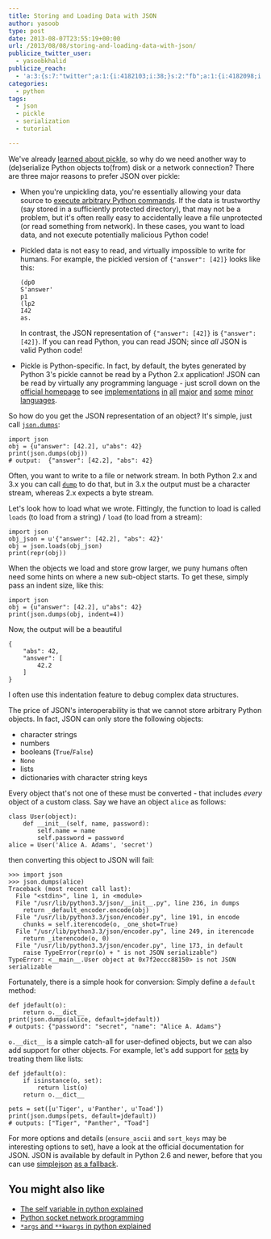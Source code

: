 ```yaml
---
title: Storing and Loading Data with JSON
author: yasoob
type: post
date: 2013-08-07T23:55:19+00:00
url: /2013/08/08/storing-and-loading-data-with-json/
publicize_twitter_user:
  - yasoobkhalid
publicize_reach:
  - 'a:3:{s:7:"twitter";a:1:{i:4182103;i:38;}s:2:"fb";a:1:{i:4182098;i:18;}s:2:"wp";a:1:{i:0;i:28;}}'
categories:
  - python
tags:
  - json
  - pickle
  - serialization
  - tutorial

---
```


We've already [learned about pickle][1], so why do we need another way to (de)serialize Python objects to(from) disk or a network connection? There are three major reasons to prefer JSON over pickle:

- When you're unpickling data, you're essentially allowing your data source to [execute arbitrary Python commands][2]. If the data is trustworthy (say stored in a sufficiently protected directory), that may not be a problem, but it's often really easy to accidentally leave a file unprotected (or read something from network). In these cases, you want to load data, and not execute potentially malicious Python code!
- Pickled data is not easy to read, and virtually impossible to write for humans. For example, the pickled version of `{"answer": [42]}` looks like this: 

  ```
  (dp0
  S'answer'
  p1
  (lp2
  I42
  as.
  ```

  In contrast, the JSON representation of `{"answer": [42]}` is `{"answer": [42]}`. If you can read Python, you can read JSON; since _all_ JSON is valid Python code!

- Pickle is Python-specific. In fact, by default, the bytes generated by Python 3's pickle cannot be read by a Python 2.x application! JSON can be read by virtually any programming language - just scroll down on the [official homepage][3] to see [implementations][4] [in][5] [all][6] [major][7] [and][8] [some][9] [minor][10] [languages][11].

So how do you get the JSON representation of an object? It's simple, just call [`json.dumps`][12]:

```
import json
obj = {u"answer": [42.2], u"abs": 42}
print(json.dumps(obj))
# output:  {"answer": [42.2], "abs": 42}
``` 

Often, you want to write to a file or network stream. In both Python 2.x and 3.x you can call [`dump`][13] to do that, but in 3.x the output must be a character stream, whereas 2.x expects a byte stream.

Let's look how to load what we wrote. Fittingly, the function to load is called `loads` (to load from a string) / `load` (to load from a stream):

```
import json
obj_json = u'{"answer": [42.2], "abs": 42}'
obj = json.loads(obj_json)
print(repr(obj))
```    

When the objects we load and store grow larger, we puny humans often need some hints on where a new sub-object starts. To get these, simply pass an indent size, like this:

```
import json
obj = {u"answer": [42.2], u"abs": 42}
print(json.dumps(obj, indent=4))
``` 

Now, the output will be a beautiful

```
{
    "abs": 42, 
    "answer": [
        42.2
    ]
}
```
    

I often use this indentation feature to debug complex data structures.

The price of JSON's interoperability is that we cannot store arbitrary Python objects. In fact, JSON can only store the following objects:

- character strings
- numbers
- booleans (`True`/`False`)
- `None`
- lists
- dictionaries with character string keys

Every object that's not one of these must be converted - that includes _every_ object of a custom class. Say we have an object `alice` as follows:

```
class User(object):
    def __init__(self, name, password):
        self.name = name
        self.password = password
alice = User('Alice A. Adams', 'secret')
```
   
then converting this object to JSON will fail:

```
>>> import json
>>> json.dumps(alice)
Traceback (most recent call last):
  File "<stdin>", line 1, in <module>
  File "/usr/lib/python3.3/json/__init__.py", line 236, in dumps
    return _default_encoder.encode(obj)
  File "/usr/lib/python3.3/json/encoder.py", line 191, in encode
    chunks = self.iterencode(o, _one_shot=True)
  File "/usr/lib/python3.3/json/encoder.py", line 249, in iterencode
    return _iterencode(o, 0)
  File "/usr/lib/python3.3/json/encoder.py", line 173, in default
    raise TypeError(repr(o) + " is not JSON serializable")
TypeError: <__main__.User object at 0x7f2eccc88150> is not JSON serializable
```
    

Fortunately, there is a simple hook for conversion: Simply define a `default` method:

```
def jdefault(o):
    return o.__dict__
print(json.dumps(alice, default=jdefault))
# outputs: {"password": "secret", "name": "Alice A. Adams"}
``` 

`o.__dict__` is a simple catch-all for user-defined objects, but we can also add support for other objects. For example, let's add support for [sets][14] by treating them like lists:

```
def jdefault(o):
    if isinstance(o, set):
        return list(o)
    return o.__dict__

pets = set([u'Tiger', u'Panther', u'Toad'])
print(json.dumps(pets, default=jdefault))
# outputs: ["Tiger", "Panther", "Toad"]
```

For more options and details (`ensure_ascii` and `sort_keys` may be interesting options to set), have a look at the official documentation for JSON. JSON is available by default in Python 2.6 and newer, before that you can use [simplejson][15] [as a fallback][16].

## You might also like
  
- [The self variable in python explained][17]  
- [Python socket network programming][18] 
- [`*args` and `**kwargs` in python explained][19]

 [1]: http://freepythontips.wordpress.com/2013/08/02/what-is-pickle-in-python/
 [2]: http://blog.nelhage.com/2011/03/exploiting-pickle/
 [3]: http://json.org/
 [4]: http://jackson.codehaus.org/
 [5]: http://james.newtonking.com/pages/json-net.aspx
 [6]: http://www.ecma-international.org/publications/standards/Ecma-262.htm
 [7]: http://docs.python.org/library/json.html
 [8]: http://www.php.net/releases/5_2_0.php
 [9]: http://json.rubyforge.org/
 [10]: http://hackage.haskell.org/cgi-bin/hackage-scripts/package/json
 [11]: http://golang.org/pkg/encoding/json/
 [12]: http://docs.python.org/dev/library/json.html#json.dumps
 [13]: http://docs.python.org/dev/library/json.html#json.dump
 [14]: http://docs.python.org/dev/library/stdtypes.html#set
 [15]: https://pypi.python.org/pypi/simplejson/
 [16]: http://freepythontips.wordpress.com/2013/07/30/make-your-programs-compatible-with-python-2-and-3-at-the-same-time/
 [17]: http://freepythontips.wordpress.com/2013/08/07/the-self-variable-in-python-explained/
 [18]: http://freepythontips.wordpress.com/2013/08/06/python-socket-network-programming/
 [19]: http://freepythontips.wordpress.com/2013/08/04/args-and-kwargs-in-python-explained/